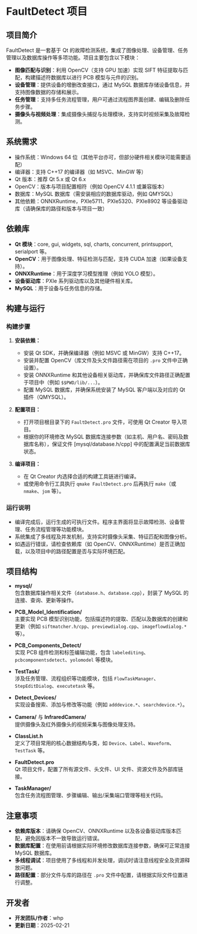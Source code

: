 # FaultDetect 项目

## 项目简介
FaultDetect 是一套基于 Qt 的故障检测系统，集成了图像处理、设备管理、任务管理以及数据库操作等多项功能。项目主要包含以下模块：
- **图像匹配与识别**：利用 OpenCV（支持 GPU 加速）实现 SIFT 特征提取与匹配，构建描述符数据库以进行 PCB 模型与元件的识别。
- **设备管理**：提供设备的增删改查接口，通过 MySQL 数据库存储设备信息，并支持图像数据的存储和展示。
- **任务管理**：支持多任务流程管理，用户可通过流程图界面创建、编辑及删除任务步骤。
- **摄像头与视频处理**：集成摄像头捕捉与处理模块，支持实时视频采集及故障检测。

## 系统需求
- 操作系统：Windows 64 位（其他平台亦可，但部分硬件相关模块可能需要适配）
- 编译器：支持 C++17 的编译器（如 MSVC、MinGW 等）
- Qt 版本：推荐 Qt 5.x 或 Qt 6.x
- OpenCV：版本与项目配置相符（例如 OpenCV 4.1.1 或兼容版本）
- 数据库：MySQL 数据库（需安装相应的数据库驱动，例如 QMYSQL）
- 其他依赖：ONNXRuntime，PXIe5711、PXIe5320、PXIe8902 等设备驱动库（请确保库的路径和版本与项目一致）

## 依赖库
- **Qt 模块**：core, gui, widgets, sql, charts, concurrent, printsupport, serialport 等。
- **OpenCV**：用于图像处理、特征检测与匹配，支持 CUDA 加速（如果设备支持）。
- **ONNXRuntime**：用于深度学习模型推理（例如 YOLO 模型）。
- **设备驱动库**：PXIe 系列驱动库以及其他硬件相关库。
- **MySQL**：用于设备与任务信息的存储。

## 构建与运行

### 构建步骤
1. **安装依赖：**
   - 安装 Qt SDK，并确保编译器（例如 MSVC 或 MinGW）支持 C++17。
   - 安装并配置 OpenCV（库文件及头文件路径需在项目的 `.pro` 文件中正确设置）。
   - 安装 ONNXRuntime 和其他设备相关驱动库，并确保库文件路径正确配置于项目中（例如 `$$PWD/lib/...`）。
   - 配置 MySQL 数据库，并确保系统安装了 MySQL 客户端以及对应的 Qt 插件（QMYSQL）。

2. **配置项目：**
   - 打开项目根目录下的 `FaultDetect.pro` 文件，可使用 Qt Creator 导入项目。
   - 根据你的环境修改 MySQL 数据库连接参数（如主机、用户名、密码及数据库名称），保证文件 [mysql/database.h/cpp] 中的配置满足当前数据库状态。

3. **编译项目：**
   - 在 Qt Creator 内选择合适的构建工具链进行编译。
   - 或使用命令行工具执行 `qmake FaultDetect.pro` 后再执行 `make`（或 `nmake`、`jom` 等）。

### 运行说明
- 编译完成后，运行生成的可执行文件。程序主界面将显示故障检测、设备管理、任务流程管理等功能模块。
- 系统集成了多线程及并发机制，支持实时摄像头采集、特征匹配和图像分析。
- 如遇运行错误，请检查依赖库（如 OpenCV、ONNXRuntime）是否正确加载，以及项目中的路径配置是否与实际环境匹配。

## 项目结构
- **mysql/**  
  包含数据库操作相关文件（`database.h`、`database.cpp`），封装了 MySQL 的连接、查询、更新等操作。

- **PCB_Model_Identification/**  
  主要实现 PCB 模型识别功能，包括描述符的提取、匹配以及数据库的创建和更新（例如 `siftmatcher.h/cpp`、`previewdialog.cpp`、`imageflowdialog.*` 等）。

- **PCB_Components_Detect/**  
  实现 PCB 组件检测和标签编辑功能，包含 `labelediting`、`pcbcomponentsdetect`、`yolomodel` 等模块。

- **TestTask/**  
  涉及任务管理、流程组织等功能模块，包括 `FlowTaskManager`、`StepEditDialog`、`executetask` 等。

- **Detect_Devices/**  
  实现设备搜索、添加与修改等功能（例如 `adddevice.*`、`searchdevice.*`）。

- **Camera/** 与 **InfraredCamera/**  
  提供摄像头及红外摄像头的视频采集与图像处理支持。

- **ClassList.h**  
  定义了项目常用的核心数据结构与类，如 `Device`、`Label`、`Waveform`、`TestTask` 等。

- **FaultDetect.pro**  
  Qt 项目文件，配置了所有源文件、头文件、UI 文件、资源文件及外部库链接。

- **TaskManager/**  
  包含任务流程图管理、步骤编辑、输出/采集端口管理等相关代码。

## 注意事项
- **依赖库版本**：请确保 OpenCV、ONNXRuntime 以及各设备驱动库版本匹配，避免因版本不一致导致运行错误。
- **数据库配置**：在使用前请根据实际环境修改数据库连接参数，确保可正常连接 MySQL 数据库。
- **多线程调试**：项目使用了多线程和并发处理，调试时请注意线程安全及资源释放问题。
- **路径配置**：部分文件与库的路径在 `.pro` 文件中配置，请根据实际文件位置进行调整。

## 开发者
- **开发团队/作者**：whp
- **更新日期**：2025-02-21 